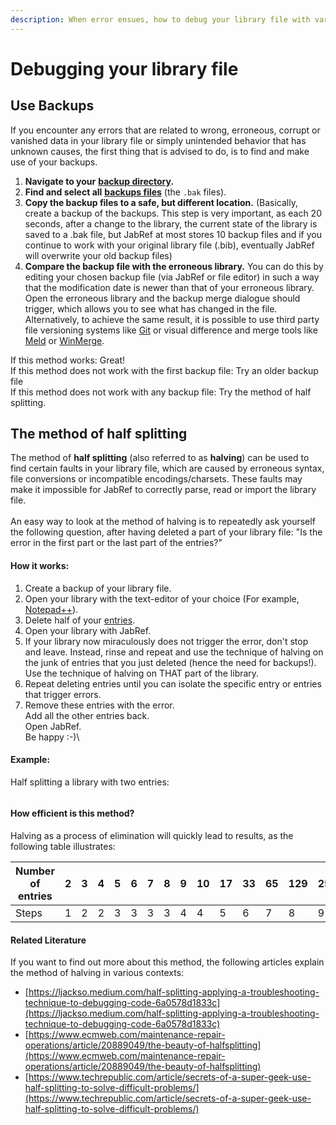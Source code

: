 ```yaml
---
description: When error ensues, how to debug your library file with various methods.
---
```


# Debugging your library file

## Use Backups

If you encounter any errors that are related to wrong, erroneous, corrupt or vanished data in your library file or simply unintended behavior that has unknown causes, the first thing that is advised to do, is to find and make use of your backups.

1. **Navigate to your** [**backup directory**](https://docs.jabref.org/advanced/autosave#where-can-i-find-the-backup-files)**.**
2. **Find and select all** [**backups files**](https://docs.jabref.org/advanced/autosave#what-are-.sav-.bak-and-.tmp-files) (the `.bak` files).
3. **Copy the backup files to a safe, but different location.** (Basically, create a backup of the backups. This step is very important, as each 20 seconds, after a change to the library, the current state of the library is saved to a .bak file, but JabRef at most stores 10 backup files and if you continue to work with your original library file (.bib), eventually JabRef will overwrite your old backup files)
4. **Compare the backup file with the erroneous library.** You can do this by editing your chosen backup file (via JabRef or file editor) in such a way that the modification date is newer than that of your erroneous library. Open the erroneous library and the backup merge dialogue should trigger, which allows you to see what has changed in the file. Alternatively, to achieve the same result, it is possible to use third party file versioning systems like [Git](https://git-scm.com/) or visual difference and merge tools like [Meld](https://meldmerge.org/) or [WinMerge](https://winmerge.org/).

If this method works: Great!\
If this method does not work with the first backup file: Try an older backup file\
If this method does not work with any backup file: Try the method of half splitting.

## The method of half splitting

The method of **half splitting** (also referred to as **halving**) can be used to find certain faults in your library file, which are caused by erroneous syntax, file conversions or incompatible encodings/charsets. These faults may make it impossible for JabRef to correctly parse, read or import the library file.\
\
An easy way to look at the method of halving is to repeatedly ask yourself the following question, after having deleted a part of your library file: "Is the error in the first part or the last part of the entries?"&#x20;

#### **How it works:**

1. Create a backup of your library file.
2. Open your library with the text-editor of your choice (For example, [Notepad++](https://alternativeto.net/software/notepad-plus-plus/)).
3. Delete half of your [entries](https://docs.jabref.org/advanced/fields#standard-bibtex-format).
4. Open your library with JabRef.
5. If your library now miraculously does not trigger the error, don't stop and leave. Instead, rinse and repeat and use the technique of halving on the junk of entries that you just deleted (hence the need for backups!). Use the technique of halving on THAT part of the library.
6. Repeat deleting entries until you can isolate the specific entry or entries that trigger errors.
7. Remove these entries with the error.\
   Add all the other entries back.\
   Open JabRef.\
   Be happy :-)\


#### **Example:**

Half splitting a library with two entries:

<figure><img src="../.gitbook/assets/image (3).png" alt=""><figcaption></figcaption></figure>

#### How efficient is this method?

Halving as a process of elimination will quickly lead to results, as the following table illustrates:

| Number of entries | 2 | 3 | 4 | 5 | 6 | 7 | 8 | 9 | 10 | 17 | 33 | 65 | 129 | 257 | ... |
| ----------------- | - | - | - | - | - | - | - | - | -- | -- | -- | -- | --- | --- | --- |
| Steps             | 1 | 2 | 2 | 3 | 3 | 3 | 3 | 4 | 4  | 5  | 6  | 7  | 8   | 9   | ... |

#### Related Literature

If you want to find out more about this method, the following articles explain the method of halving in various contexts:

* [https://ljackso.medium.com/half-splitting-applying-a-troubleshooting-technique-to-debugging-code-6a0578d1833c](https://ljackso.medium.com/half-splitting-applying-a-troubleshooting-technique-to-debugging-code-6a0578d1833c)
* [https://www.ecmweb.com/maintenance-repair-operations/article/20889049/the-beauty-of-halfsplitting](https://www.ecmweb.com/maintenance-repair-operations/article/20889049/the-beauty-of-halfsplitting)
* [https://www.techrepublic.com/article/secrets-of-a-super-geek-use-half-splitting-to-solve-difficult-problems/](https://www.techrepublic.com/article/secrets-of-a-super-geek-use-half-splitting-to-solve-difficult-problems/)
